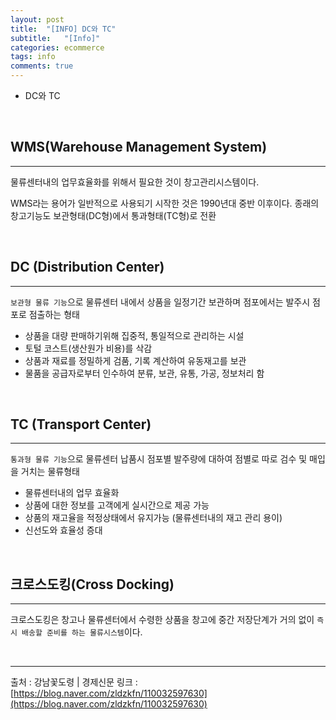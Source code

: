 ```yaml
---
layout: post
title:  "[INFO] DC와 TC"
subtitle:   "[Info]"
categories: ecommerce
tags: info
comments: true
---
```


- DC와 TC

<br>

## WMS(Warehouse Management System) 
---

물류센터내의 업무효율화를 위해서 필요한 것이 창고관리시스템이다.

WMS라는 용어가 일반적으로 사용되기 시작한 것은 1990년대 중반 이후이다. 종래의 창고기능도 보관형태(DC형)에서 통과형태(TC형)로 전환

<br>


## DC (Distribution Center) 
---

`보관형 물류 기능`으로 물류센터 내에서 상품을 일정기간 보관하며 점포에서는 발주시 점포로 점출하는 형태

- 상품을 대량 판매하기위해 집중적, 통일적으로 관리하는 시설
- 토털 코스트(생산원가 비용)를 삭감
- 상품과 재료를 정밀하게 검품, 기록 계산하여 유동재고를 보관
- 물품을 공급자로부터 인수하여 분류, 보관, 유통, 가공, 정보처리 함

<br>


## TC (Transport Center)
---

`통과형 물류 기능`으로 물류센터 납품시 점포별 발주량에 대하여 점별로 따로 검수 및 매입을 거치는 물류형태

- 물류센터내의 업무 효율화
- 상품에 대한 정보를 고객에게 실시간으로 제공 가능
- 상품의 재고율을 적정상태에서 유지가능 (물류센터내의 재고 관리 용이)
- 신선도와 효율성 증대

<br>


## 크로스도킹(Cross Docking)
---

크로스도킹은 창고나 물류센터에서 수령한 상품을 창고에 중간 저장단계가 거의 없이 `즉시 배송할 준비를 하는 물류시스템`이다. 

<br>


---
출처 : 강남꽃도령 | 경제신문
링크 : [https://blog.naver.com/zldzkfn/110032597630](https://blog.naver.com/zldzkfn/110032597630)

